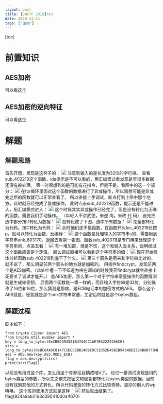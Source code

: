 ```yaml
---
layout: post
title: [GWCTF 2019]re3
date: 2020-11-24
tags: ["逆向"]
---
```


[toc]

# 前置知识

## AES加密

可以看[这个](https://www.cxyxiaowu.com/3239.html)

## AES加密的逆向特征

可以看[这个](https://blog.csdn.net/zhangmiaoping23/article/details/8949290 "这个")

# 解题

## 解题思路

首先开题，发现是这样子的：
[![](http://ltfa1l.top/wp-content/uploads/2020/11/wp_editor_md_a4e85233ddb607b526cdcc6c343b2c29.jpg)](wp_editor_md_a4e85233ddb607b526cdcc6c343b2c29.jpg)
注意到输入的是长度为32位的字符串。
查看sub_402219这个函数，ida提示是不可以看的，用汇编模式看发现是有很多数据还没有被处理。
第一时间想到的是可能有花指令，但是不是，看图中的这一个部分：
[![](http://ltfa1l.top/wp-content/uploads/2020/11/wp_editor_md_9d279a4fe59e44857a72a19f491c3026.jpg)](wp_editor_md_9d279a4fe59e44857a72a19f491c3026.jpg)
在for循环里面对这个函数的数据进行了异或操作，所以猜想可能是异或完之后的函数就可以正常查看了。
所以直接上手调试，断点打到上图中那个地方，此时就已经完成了异或操作。
此时点击sub_402219函数，提示还是不能进入，用汇编模式进入：
[![](http://ltfa1l.top/wp-content/uploads/2020/11/wp_editor_md_30912b0c52df1f625d714ee9373323f4.jpg)](wp_editor_md_30912b0c52df1f625d714ee9373323f4.jpg)
这个时候其实异或操作已经完了，但是没有转化为正确的函数，需要我们手动操作。
（年轻人不讲武德，来逆 向，来改 代 码）
首先把选中部分按D转化为数据：
[![](http://ltfa1l.top/wp-content/uploads/2020/11/wp_editor_md_48a87adb48dcdbc13c2787617d38427f.jpg)](wp_editor_md_48a87adb48dcdbc13c2787617d38427f.jpg)
就转化成了下图，选中所有数据：
[![](http://ltfa1l.top/wp-content/uploads/2020/11/wp_editor_md_9c066171132c9aa42fcc923f4bf1d363.jpg)](wp_editor_md_9c066171132c9aa42fcc923f4bf1d363.jpg)
先全部转化为代码，按C转化为代码：
[![](http://ltfa1l.top/wp-content/uploads/2020/11/wp_editor_md_7c2ccc3f1b403ac068eadcf712679c7d.jpg)](wp_editor_md_7c2ccc3f1b403ac068eadcf712679c7d.jpg)
此时他们还不是函数，在函数开头loc_402219处按p，就可以转化为函数，反编译：
[![](http://ltfa1l.top/wp-content/uploads/2020/11/wp_editor_md_622319957478374280fbf051d057d712.jpg)](wp_editor_md_622319957478374280fbf051d057d712.jpg)
这个函数是处理输入的字符串s的，需要用到字符串unk_603170，返回去看第一张图，函数sub_40207B是专门用来处理这个字符串的，点进去看：
[![](http://ltfa1l.top/wp-content/uploads/2020/11/wp_editor_md_33c3678f4598fbbf78800da3fd2e1b18.jpg)](wp_editor_md_33c3678f4598fbbf78800da3fd2e1b18.jpg)
有一堆加密，但是不慌，这个和输入没关系，说明经过这个函数应该是个定值。
那么调试直接可以看到这个字符串的值：
[![](http://ltfa1l.top/wp-content/uploads/2020/11/wp_editor_md_de4a9feac9906e7da6bb526c10dd13bc.jpg)](wp_editor_md_de4a9feac9906e7da6bb526c10dd13bc.jpg)
现在开始具体分析函数sub_402219到底干了什么。
[![](http://ltfa1l.top/wp-content/uploads/2020/11/wp_editor_md_0a250cde43c3b1c2ada98d50f0d4ead6.jpg)](wp_editor_md_0a250cde43c3b1c2ada98d50f0d4ead6.jpg)
第三个箭头是用来和字符串比对的，就不说了，那么明显前两个箭头的地方就是加密的。
用插件findcrypt，发现前两个是AES加密。（此处吐槽一下不知道为啥在调试的时候我开findcrypt就会直接卡死要关了调试才能开。）
是AES加密，那么第一个对于字符串常量操作的函数猜测就是生成轮密钥。
后面两个函数是一模一样的，而且输入字符串是32位，分别操作了16位和16位，那么猜测是那啥，是ECB电话本的加密方式的AES。
那么这个AES就是，密钥就是那个unk字符串常量，加密后的就是那个bytes数组。

## 解题过程

脚本如下：

    from Crypto.Cipher import AES
    from Crypto.Util.number import *
    key = long_to_bytes(0xCB8D493521B47A4CC1AE7E62229266CE)
    strs = long_to_bytes(0xBC0AADC0147C5ECCE0B140BC9C51D52B46B2B9434DE5324BAD7FB4B39CDB4B5B)
    aes = AES.new(key,AES.MODE_ECB)
    flag = aes.decrypt(strs)
    print(str(flag))

以前没有用过这个库，怎么用这个库都给我搞成啥b了。
经过一番测试发现是用的bytes类型的参数，所以先之前先把密文和密钥都转化为bytes类型的数据。目前没有找到其他的方式转化，所以代码里面的转化方式比较奇特，是抄的别人的wp嘻嘻。
这个库的使用方式就是这样：
[![](http://ltfa1l.top/wp-content/uploads/2020/11/wp_editor_md_24f4270562e2473a27ccaadaf2bc0464.jpg)](wp_editor_md_24f4270562e2473a27ccaadaf2bc0464.jpg)
然后就出结果了。
flag{924a9ab2163d390410d0a1f670}